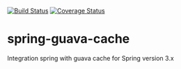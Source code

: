 [![Build Status](https://travis-ci.org/joanluk/spring-guava-cache.svg?branch=master)](https://travis-ci.org/joanluk/spring-guava-cache)
[![Coverage Status](https://coveralls.io/repos/github/joanluk/spring-guava-cache/badge.svg?branch=master)](https://coveralls.io/github/joanluk/spring-guava-cache?branch=master)

# spring-guava-cache
Integration spring with guava cache for Spring version 3.x
